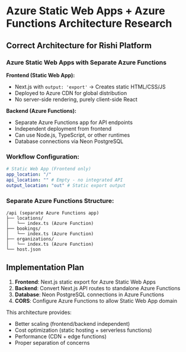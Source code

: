 # Azure Static Web Apps + Azure Functions Architecture Research

## Correct Architecture for Rishi Platform

### Azure Static Web Apps with Separate Azure Functions

**Frontend (Static Web App):**
- Next.js with `output: 'export'` → Creates static HTML/CSS/JS
- Deployed to Azure CDN for global distribution
- No server-side rendering, purely client-side React

**Backend (Azure Functions):**
- Separate Azure Functions app for API endpoints
- Independent deployment from frontend
- Can use Node.js, TypeScript, or other runtimes
- Database connections via Neon PostgreSQL

### Workflow Configuration:
```yaml
# Static Web App (Frontend only)
app_location: "/"
api_location: "" # Empty - no integrated API
output_location: "out" # Static export output
```

### Separate Azure Functions Structure:
```
/api (separate Azure Functions app)
├── locations/
│   └── index.ts (Azure Function)
├── bookings/
│   └── index.ts (Azure Function)
├── organizations/
│   └── index.ts (Azure Function)
└── host.json
```

## Implementation Plan

1. **Frontend**: Next.js static export for Azure Static Web Apps
2. **Backend**: Convert Next.js API routes to standalone Azure Functions
3. **Database**: Neon PostgreSQL connections in Azure Functions
4. **CORS**: Configure Azure Functions to allow Static Web App domain

This architecture provides:
- Better scaling (frontend/backend independent)
- Cost optimization (static hosting + serverless functions)
- Performance (CDN + edge functions)
- Proper separation of concerns
